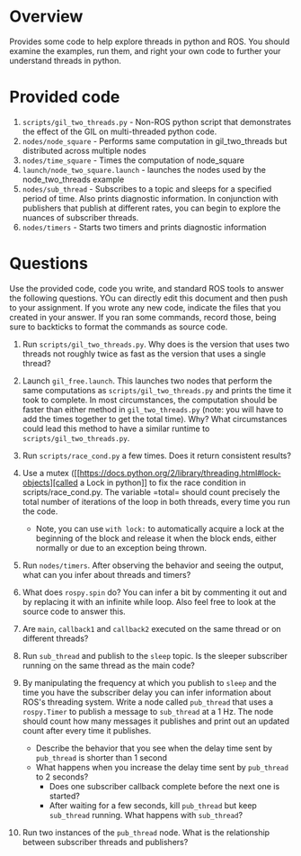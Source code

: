 # Overview
Provides some code to help explore threads in python and ROS.
You should examine the examples, run them, and right your own code to further your understand
threads in python.

# Provided code
1. `scripts/gil_two_threads.py` - Non-ROS python script that
   demonstrates the effect of the GIL on multi-threaded python code. 
3. `nodes/node_square` - Performs same computation in gil_two_threads but distributed across multiple nodes
4. `nodes/time_square` - Times the computation of node_square
5. `launch/node_two_square.launch` - launches the nodes used by the node_two_threads example
3. `nodes/sub_thread` - Subscribes to a topic and sleeps for a specified period of time.
   Also prints diagnostic information.  In conjunction with publishers that publish
   at different rates, you can begin to explore the nuances of subscriber threads.
4. `nodes/timers` - Starts two timers and prints diagnostic information

# Questions
Use the provided code, code you write, and standard ROS tools to answer the following questions.
YOu can directly edit this document and then push to your assignment. If you wrote any new code, indicate
the files that you created in your answer.  If you ran some commands, record those, being sure to backticks to format 
the commands as source code.

1. Run `scripts/gil_two_threads.py`.  Why does is the version that uses two threads not roughly twice
   as fast as the version that uses a single thread?
2. Launch `gil_free.launch`. This launches two nodes that perform the same computations as
   `scripts/gil_two_threads.py` and prints the time it took to complete. In most circumstances, the computation should
    be faster than either method in `gil_two_threads.py` (note: you will have to add the times together to get the total time).
    Why?  What circumstances could lead this method to have a similar runtime to `scripts/gil_two_threads.py`.
3. Run `scripts/race_cond.py` a few times.  Does it return consistent results?
4. Use a mutex ([[https://docs.python.org/2/library/threading.html#lock-objects][called a Lock in python]] to
   fix the race condition in scripts/race_cond.py. The variable =total= should count precisely the
   total number of iterations of the loop in both threads, every time you run the code.
   - Note, you can use `with lock:` to automatically acquire a lock at the beginning of the block
     and release it when the block ends, either normally or due to an exception being thrown.

5. Run `nodes/timers`.  After observing the behavior and seeing the output, what can you infer about
   threads and timers?
6. What does `rospy.spin` do?  You can infer a bit by commenting it out and by replacing it
   with an infinite while loop.  Also feel free to look at the source code to answer this.
7. Are `main`, `callback1` and `callback2` executed on the same thread or on different threads?
8. Run `sub_thread` and publish to the `sleep` topic.  Is the sleeper subscriber running on the same thread as the main code?
9. By manipulating the frequency at which you publish to `sleep` and the time you have the subscriber delay you can infer
   information about ROS's threading system. Write a node called `pub_thread` that uses a `rospy.Timer` to publish a message to `sub_thread` at
   a 1 Hz.  The node should count how many messages it publishes and print out an updated count after every time it publishes.
   - Describe the behavior that you see when the delay time sent by `pub_thread` is shorter than 1 second
   - What happens when you increase the delay time sent by `pub_thread` to 2 seconds?
     - Does one subscriber callback complete before the next one is started?
     - After waiting for a few seconds, kill `pub_thread` but keep `sub_thread` running.  What happens with `sub_thread`?
10. Run two instances of the `pub_thread` node.  What is the relationship between subscriber threads
   and publishers?
    
